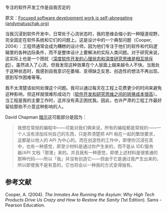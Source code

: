 专注的软件开发工作是自我否定的

原文：[Focused software development work is self-abnegating (andymatuschak.org)](https://notes.andymatuschak.org/z5XqtTcnfBVUBRVFjxY2S1MqAAJDpE2ffyuZZ)

当我沉浸到软件开发中，日常处于心流状态时，我的思维会缩小到一种隧道视野，完全固定在软件系统和它们的问题上。这是设计中的一个典型问题（Cooper, 2004）：工程师通常会成为糟糕的设计师，因为他们专注于他们的软件和代码逻辑里的各种边际条件，而不是整体设计上要解决的实际人类问题。对于研究来说，这实际上也是一个困扰（[深度软件开发的心理状态和深度研究思维是相互排斥的](https://notes.andymatuschak.org/zQCSSBGrBJazfq3tuJehkf81MsYj6du38Dof)）。虽然进入了心流，但我发现这种效果在个人层面上越来越令人不快。当我处于这种状态时，我感到自我意识在萎缩、变得缺乏反思、创造性的想法不再出现、感到写作困难等等。

我不太清楚该如何处理这个问题。我可以通过每天在工程上花费更少的时间来避免这种影响，但这样就很难形成动力（[软件开发和研究思维之间的转换成本很高](https://notes.andymatuschak.org/z78pmtn8LMt6npZyHciSjVZJdp3u7sin61PzG)）。当工程是我的主要工作时，这并没有真正困扰我。因此，也许严肃的工程工作最好留给那些不介意这种影响的人。

David Chapman [暗示](https://twitter.com/Meaningness/status/1317663971386613765)这可能部分是因为：

> 我想在常规的编程中——可能对我们俩来说，所有的编程都是常规的——一个人没有添加任何自己的东西，只是弄清楚把 API 粘在一起的繁琐要求，这都是以他人的 API 为中心的。而在创造性的工作中，即使你沉浸在其中，也有一种感觉，即至少材料是通过你产生来的，而不是从 IDE/服务器/API 文档「那里」来的。并且我有一种感觉，即使上述材料是很普通的那种代码——所以「我」并没有创造它——但由于它是通过我产生出来的，所以即使我不是有意的，它也将会以一种我的方式变得独有。

## 参考文献

Cooper, A. (2004). *The Inmates Are Running the Asylum: Why High Tech Products Drive Us Crazy and How to Restore the Sanity* (1st Edition). Sams - Pearson Education.